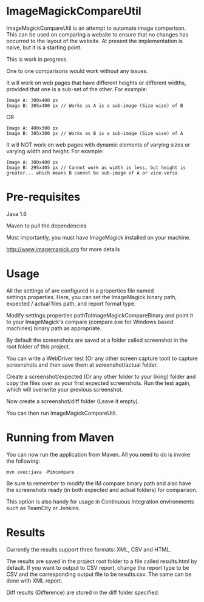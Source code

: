 ImageMagickCompareUtil
======================

ImageMagickCompareUtil is an attempt to automate image comparison. This can be used on comparing a website to ensure that no changes has occurred to the layout of the website. At present the implementation is naive, but it is a starting point.

This is work in progress.

One to one comparisons would work without any issues.

It will work on web pages that have different heights or different widths, provided that one is a sub-set of the other. For example:

```
Image A: 300x400 px
Image B: 305x400 px // Works as A is a sub-image (Size wise) of B
```

OR

```
Image A: 400x300 px
Image B: 305x300 px // Works as B is a sub-image (Size wise) of A
```

It will NOT work on web pages with dynamic elements of varying sizes or varying width and height. For example:

```
Image A: 300x400 px
Image B: 295x405 px // Cannot work as width is less, but height is greater... which means B cannot be sub-image of A or vice-versa
```

Pre-requisites
==============

Java 1.6

Maven to pull the dependencies

Most importantly, you must have ImageMagick installed on your machine.

http://www.imagemagick.org for more details

Usage
=====

All the settings of are configured in a properties file named settings.properties. Here, you can set the ImageMagick binary path, expected / actual files path, and report format type.

Modify settings.properties pathToImageMagickCompareBinary and point it to your ImageMagick's compare (compare.exe for Windows based machines) binary path as appropriate.

By default the screenshots are saved at a folder called screenshot in the root folder of this project.

You can write a WebDriver test (Or any other screen capture tool) to capture screenshots and then save them at screenshot/actual folder.

Create a screenshot/expected (Or any other folder to your liking) folder and copy the files over as your first expected screenshots. Run the test again, which will overwrite your previous screenshot.

Now create a screenshot/diff folder (Leave it empty).

You can then run ImageMagickCompareUtil.

Running from Maven
==================

You can now run the application from Maven. All you need to do is invoke the following:

```
mvn exec:java -Pimcompare
```

Be sure to remember to modify the IM compare binary path and also have the screenshots ready (in both expected and actual folders) for comparison. 

This option is also handy for usage in Continuous Integration environments such as TeamCity or Jenkins.

Results
=======

Currently the results support three formats: XML, CSV and HTML.

The results are saved in the project root folder to a file called results.html by default. If you want to output to CSV report, change the report type to be CSV and the corresponding output file to be results.csv. The same can be done with XML report.

Diff results (Difference) are stored in the diff folder specified.
